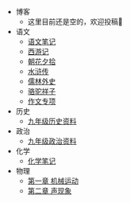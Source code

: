 * 博客
  * 这里目前还是空的，欢迎投稿👏
* 语文
  * [语文笔记](/md/Chinese/语文笔记.md)
  * [西游记](/md/Chinese/西游记.md)
  * [朝花夕拾](/md/Chinese/朝花夕拾.md)
  * [水浒传](/md/Chinese/水浒传.md)
  * [儒林外史](/md/Chinese/儒林外史.md)
  * [骆驼祥子](/md/Chinese/骆驼祥子.md)
  * [作文专项](/md/Chinese/作文范文/index.md)
* 历史
  * [九年级历史资料](/md/history/九年级历史资料.md)
* 政治
  * [九年级政治资料](/md/politics/九年级政治资料.md)
* 化学
  * [化学笔记](/md/chemistry/化学笔记.md)
* 物理
  * [第一章 机械运动](/md/physics/第一章-机械运动.md)
  * [第二章 声现象](/md/physics/第二章-声现象.md)